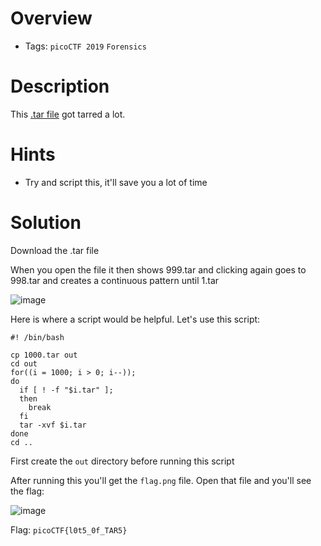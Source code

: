 # Overview
- Tags: `picoCTF 2019` `Forensics`

# Description
This [.tar file](https://jupiter.challenges.picoctf.org/static/52084b5ad360b25f9af83933114324e0/1000.tar) got tarred a lot.

# Hints
- Try and script this, it'll save you a lot of time

# Solution
Download the .tar file

When you open the file it then shows 999.tar and clicking again goes to 998.tar and creates a continuous pattern until 1.tar

![image](https://github.com/Bsnookie9/picoCTF-2019-WriteUps/assets/106827110/1ad89600-4158-4571-a06b-980dea0c7de5)

Here is where a script would be helpful. Let's use this script:

```
#! /bin/bash

cp 1000.tar out
cd out
for((i = 1000; i > 0; i--));
do
  if [ ! -f "$i.tar" ];
  then
    break
  fi
  tar -xvf $i.tar
done
cd ..
```

First create the `out` directory before running this script

After running this you'll get the `flag.png` file. Open that file and you'll see the flag:

![image](https://github.com/Bsnookie9/picoCTF-2019-WriteUps/assets/106827110/f79200b5-cba7-4feb-9e23-70f3343c8307)

Flag: `picoCTF{l0t5_0f_TAR5}`
